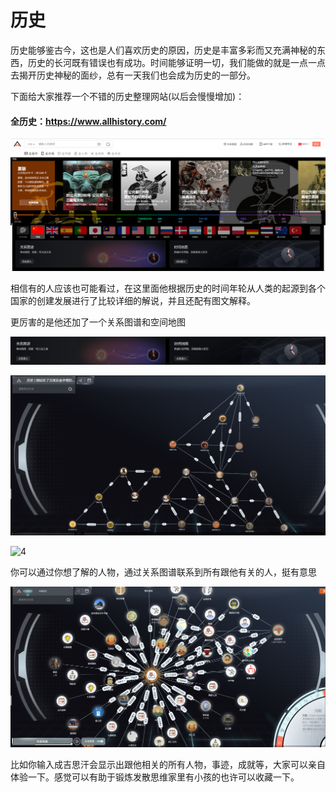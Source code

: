 # 历史

历史能够鉴古今，这也是人们喜欢历史的原因，历史是丰富多彩而又充满神秘的东西，历史的长河既有错误也有成功。时间能够证明一切，我们能做的就是一点一点去揭开历史神秘的面纱，总有一天我们也会成为历史的一部分。

下面给大家推荐一个不错的历史整理网站(以后会慢慢增加)：

#### 全历史：<https://www.allhistory.com/>

![1](../../img/history/1.png)

相信有的人应该也可能看过，在这里面他根据历史的时间年轮从人类的起源到各个国家的创建发展进行了比较详细的解说，并且还配有图文解释。

更厉害的是他还加了一个关系图谱和空间地图

![2](../../img/history/2.png)

![3](../../img/history/3.png)

![4](../../img/history/4.png)

你可以通过你想了解的人物，通过关系图谱联系到所有跟他有关的人，挺有意思

![5](../../img/history/5.png)

比如你输入成吉思汗会显示出跟他相关的所有人物，事迹，成就等，大家可以亲自体验一下。感觉可以有助于锻炼发散思维家里有小孩的也许可以收藏一下。